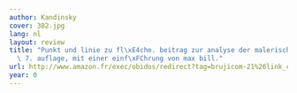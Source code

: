 ```yaml
---
author: Kandinsky
cover: 382.jpg
lang: nl
layout: review
title: "Punkt und linie zu fl\xE4che. beitrag zur analyse der malerischen elemente.\
  \ 7. auflage, mit einer einf\xFChrung von max bill."
url: http://www.amazon.fr/exec/obidos/redirect?tag=brujicom-21%26link_code=xm2%26camp=2025%26creative=165953%26path=http://www.amazon.fr/gp/redirect.html%253fASIN=B0000DWLY1%2526tag=brujicom-21%2526lcode=xm2%2526cID=2025%2526ccmID=165953%2526location=/o/ASIN/B0000DWLY1%25253FSubscriptionId=0VJDVJ14KM0P0VXDCQ82
year: 0
---
```


